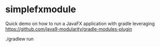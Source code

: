 # simplefxmodule

Quick demo on how to run a JavaFX application with gradle leveraging https://github.com/java9-modularity/gradle-modules-plugin

./gradlew run
